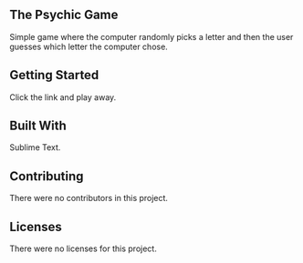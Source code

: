 
## The Psychic Game
Simple game where the computer randomly picks a letter and then the user guesses which letter the computer chose.

## Getting Started

Click the link and play away.


## Built With

Sublime Text.

## Contributing

There were no contributors in this project.

## Licenses

There were no licenses for this project.
